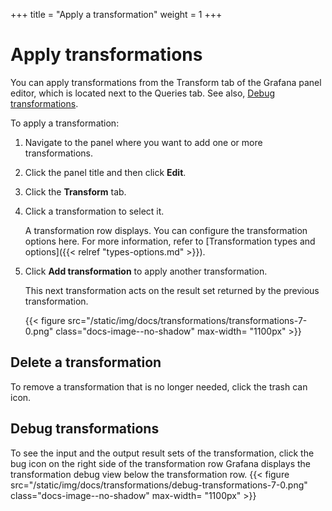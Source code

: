 +++
title = "Apply a transformation"
weight = 1
+++

# Apply transformations

You can apply transformations from the Transform tab of the Grafana panel editor, which is located next to the Queries tab. See also, [Debug transformations](#debug-transformations).

To apply a transformation:

1. Navigate to the panel where you want to add one or more transformations.
1. Click the panel title and then click **Edit**.
1. Click the **Transform** tab.
1. Click a transformation to select it.

   A transformation row displays. You can configure the transformation options here. For more information, refer to [Transformation types and options]({{< relref "types-options.md" >}}).

1. Click **Add transformation** to apply another transformation.

   This next transformation acts on the result set returned by the previous transformation.

   {{< figure src="/static/img/docs/transformations/transformations-7-0.png" class="docs-image--no-shadow" max-width= "1100px" >}}

## Delete a transformation

To remove a transformation that is no longer needed, click the trash can icon.

## Debug transformations

To see the input and the output result sets of the transformation, click the bug icon on the right side of the transformation row
Grafana displays the transformation debug view below the transformation row.
{{< figure src="/static/img/docs/transformations/debug-transformations-7-0.png" class="docs-image--no-shadow" max-width= "1100px" >}}
